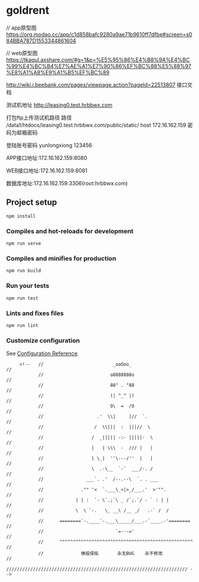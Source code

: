 # goldrent

// app原型图
https://org.modao.cc/app/c1d858bafc9280a9ae71b9610ff7dfbe#screen=s084BBA787D1553344861604

// web原型图
https://tkaqul.axshare.com/#g=1&p=%E5%95%86%E4%B8%9A%E4%BC%99%E4%BC%B4%E7%AE%A1%E7%90%86%EF%BC%88%E5%88%97%E8%A1%A8%E9%A1%B5%EF%BC%89

http://wiki.i.beebank.com/pages/viewpage.action?pageId=22513807 接口文档

测试机地址
http://leasing0.test.hrbbwx.com

打包ftp上传测试机路径
路径 /data1/htdocs/leasing0.test.hrbbwx.com/public/static/
host 172.16.162.159
密码为邮箱密码

登陆账号密码
yunlongxiong 123456

APP接口地址:172.16.162.159:8080

WEB接口地址:172.16.162.159:8081

数据库地址:172.16.162.159:3306(root:hrbbwx.com)

## Project setup
```
npm install
```

### Compiles and hot-reloads for development
```
npm run serve
```

### Compiles and minifies for production
```
npm run build
```

### Run your tests
```
npm run test
```

### Lints and fixes files
```
npm run lint
```

### Customize configuration
See [Configuration Reference](https://cli.vuejs.org/config/).



         <!--   //                          _ooOoo_                               //  
                //                         o8888888o                              //      
                //                         88" . "88                              //      
                //                         (| ^_^ |)                              //      
                //                         O\  =  /O                              //  
                //                    .'  \\|     |//  `.                         //  
                //                   /  \\|||  :  |||//  \                        //      
                //                  /  _||||| -:- |||||-  \                       //  
                //                  |   | \\\  -  /// |   |                       //  
                //                  | \_|  ''\---/''  |   |                       //          
                //                  \  .-\__  `-`  ___/-. /                       //          
                //                ___`. .'  /--.--\  `. . ___                     //      
                //              ."" '<  `.___\_<|>_/___.'  >'"".                  //  
                //            | | :  `- \`.;`\ _ /`;.`/ - ` : | |                 //      
                //            \  \ `-.   \_ __\ /__ _/   .-` /  /                 //  
                //      ========`-.____`-.___\_____/___.-`____.-'========         //      
                //                           `=---='                              //  
                //      ^^^^^^^^^^^^^^^^^^^^^^^^^^^^^^^^^^^^^^^^^^^^^^^^^^        //  
                //              佛祖保佑       永无BUG    永不修改                   //
                //////////////////////////////////////////////////////////////////// -->
